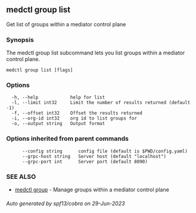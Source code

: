 ## medctl group list

Get list of groups within a mediator control plane

### Synopsis

The medctl group list subcommand lets you list groups within
a mediator control plane.

```
medctl group list [flags]
```

### Options

```
  -h, --help            help for list
  -l, --limit int32     Limit the number of results returned (default -1)
  -f, --offset int32    Offset the results returned
  -i, --org-id int32    org id to list groups for
  -o, --output string   Output format
```

### Options inherited from parent commands

```
      --config string      config file (default is $PWD/config.yaml)
      --grpc-host string   Server host (default "localhost")
      --grpc-port int      Server port (default 8090)
```

### SEE ALSO

* [medctl group](medctl_group.md)	 - Manage groups within a mediator control plane

###### Auto generated by spf13/cobra on 29-Jun-2023
